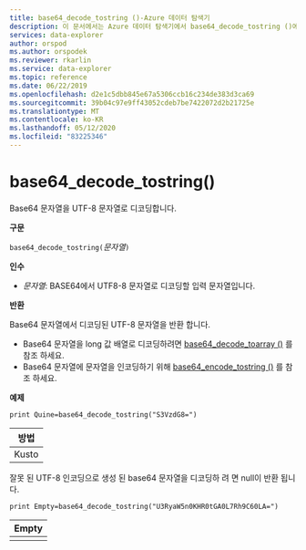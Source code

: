 ```yaml
---
title: base64_decode_tostring ()-Azure 데이터 탐색기
description: 이 문서에서는 Azure 데이터 탐색기에서 base64_decode_tostring ()에 대해 설명 합니다.
services: data-explorer
author: orspod
ms.author: orspodek
ms.reviewer: rkarlin
ms.service: data-explorer
ms.topic: reference
ms.date: 06/22/2019
ms.openlocfilehash: d2e1c5dbb845e67a5306ccb16c234de383d3ca69
ms.sourcegitcommit: 39b04c97e9ff43052cdeb7be7422072d2b21725e
ms.translationtype: MT
ms.contentlocale: ko-KR
ms.lasthandoff: 05/12/2020
ms.locfileid: "83225346"
---
```

# <a name="base64_decode_tostring"></a>base64_decode_tostring()

Base64 문자열을 UTF-8 문자열로 디코딩합니다.

**구문**

`base64_decode_tostring(`*문자열*`)`

**인수**

* *문자열*: BASE64에서 UTF8-8 문자열로 디코딩할 입력 문자열입니다.

**반환**

Base64 문자열에서 디코딩된 UTF-8 문자열을 반환 합니다.

* Base64 문자열을 long 값 배열로 디코딩하려면 [base64_decode_toarray ()](base64_decode_toarrayfunction.md) 를 참조 하세요.
* Base64 문자열에 문자열을 인코딩하기 위해 [base64_encode_tostring ()](base64_encode_tostringfunction.md) 를 참조 하세요.

**예제**

<!-- csl: https://help.kusto.windows.net:443/Samples -->
```kusto
print Quine=base64_decode_tostring("S3VzdG8=")
```

|방법|
|-----|
|Kusto|

잘못 된 UTF-8 인코딩으로 생성 된 base64 문자열을 디코딩하 려 면 null이 반환 됩니다.

<!-- csl: https://help.kusto.windows.net:443/Samples -->
```kusto
print Empty=base64_decode_tostring("U3RyaW5n0KHR0tGA0L7Rh9C60LA=")
```

|Empty|
|-----|
||
